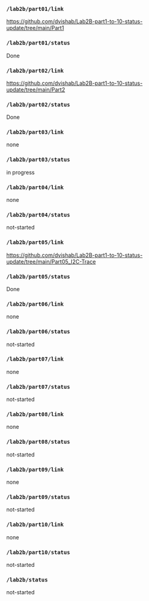 ### `/lab2b/part01/link`
https://github.com/dvishab/Lab2B-part1-to-10-status-update/tree/main/Part1
### `/lab2b/part01/status`
Done
### `/lab2b/part02/link`
https://github.com/dvishab/Lab2B-part1-to-10-status-update/tree/main/Part2
### `/lab2b/part02/status`
Done
### `/lab2b/part03/link`
none
### `/lab2b/part03/status`
in progress
### `/lab2b/part04/link`
none
### `/lab2b/part04/status`
not-started
### `/lab2b/part05/link`
https://github.com/dvishab/Lab2B-part1-to-10-status-update/tree/main/Part05_I2C-Trace
### `/lab2b/part05/status`
Done
### `/lab2b/part06/link`
none
### `/lab2b/part06/status`
not-started
### `/lab2b/part07/link`
none
### `/lab2b/part07/status`
not-started
### `/lab2b/part08/link`
none
### `/lab2b/part08/status`
not-started
### `/lab2b/part09/link`
none
### `/lab2b/part09/status`
not-started
### `/lab2b/part10/link`
none
### `/lab2b/part10/status`
not-started
### `/lab2b/status`
not-started
